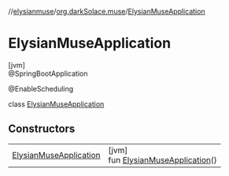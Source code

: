 //[elysianmuse](../../../index.md)/[org.darkSolace.muse](../index.md)/[ElysianMuseApplication](index.md)

# ElysianMuseApplication

[jvm]\
@SpringBootApplication

@EnableScheduling

class [ElysianMuseApplication](index.md)

## Constructors

| | |
|---|---|
| [ElysianMuseApplication](-elysian-muse-application.md) | [jvm]<br>fun [ElysianMuseApplication](-elysian-muse-application.md)() |

